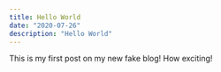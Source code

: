 ```yaml
---
title: Hello World
date: "2020-07-26"
description: "Hello World"
---
```


This is my first post on my new fake blog! How exciting!



